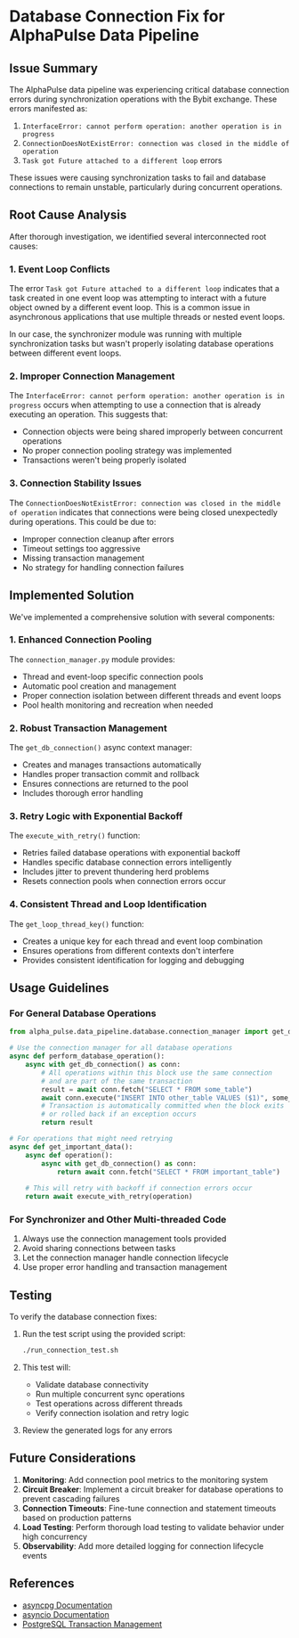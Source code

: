 # Database Connection Fix for AlphaPulse Data Pipeline

## Issue Summary

The AlphaPulse data pipeline was experiencing critical database connection errors during synchronization operations with the Bybit exchange. These errors manifested as:

1. `InterfaceError: cannot perform operation: another operation is in progress`
2. `ConnectionDoesNotExistError: connection was closed in the middle of operation`
3. `Task got Future attached to a different loop` errors

These issues were causing synchronization tasks to fail and database connections to remain unstable, particularly during concurrent operations.

## Root Cause Analysis

After thorough investigation, we identified several interconnected root causes:

### 1. Event Loop Conflicts

The error `Task got Future attached to a different loop` indicates that a task created in one event loop was attempting to interact with a future object owned by a different event loop. This is a common issue in asynchronous applications that use multiple threads or nested event loops.

In our case, the synchronizer module was running with multiple synchronization tasks but wasn't properly isolating database operations between different event loops.

### 2. Improper Connection Management

The `InterfaceError: cannot perform operation: another operation is in progress` occurs when attempting to use a connection that is already executing an operation. This suggests that:

- Connection objects were being shared improperly between concurrent operations
- No proper connection pooling strategy was implemented
- Transactions weren't being properly isolated

### 3. Connection Stability Issues

The `ConnectionDoesNotExistError: connection was closed in the middle of operation` indicates that connections were being closed unexpectedly during operations. This could be due to:

- Improper connection cleanup after errors
- Timeout settings too aggressive
- Missing transaction management
- No strategy for handling connection failures

## Implemented Solution

We've implemented a comprehensive solution with several components:

### 1. Enhanced Connection Pooling

The `connection_manager.py` module provides:

- Thread and event-loop specific connection pools
- Automatic pool creation and management
- Proper connection isolation between different threads and event loops
- Pool health monitoring and recreation when needed

### 2. Robust Transaction Management

The `get_db_connection()` async context manager:

- Creates and manages transactions automatically
- Handles proper transaction commit and rollback
- Ensures connections are returned to the pool
- Includes thorough error handling

### 3. Retry Logic with Exponential Backoff

The `execute_with_retry()` function:

- Retries failed database operations with exponential backoff
- Handles specific database connection errors intelligently
- Includes jitter to prevent thundering herd problems
- Resets connection pools when connection errors occur

### 4. Consistent Thread and Loop Identification

The `get_loop_thread_key()` function:

- Creates a unique key for each thread and event loop combination
- Ensures operations from different contexts don't interfere
- Provides consistent identification for logging and debugging

## Usage Guidelines

### For General Database Operations

```python
from alpha_pulse.data_pipeline.database.connection_manager import get_db_connection, execute_with_retry

# Use the connection manager for all database operations
async def perform_database_operation():
    async with get_db_connection() as conn:
        # All operations within this block use the same connection
        # and are part of the same transaction
        result = await conn.fetch("SELECT * FROM some_table")
        await conn.execute("INSERT INTO other_table VALUES ($1)", some_value)
        # Transaction is automatically committed when the block exits
        # or rolled back if an exception occurs
        return result

# For operations that might need retrying
async def get_important_data():
    async def operation():
        async with get_db_connection() as conn:
            return await conn.fetch("SELECT * FROM important_table")
    
    # This will retry with backoff if connection errors occur
    return await execute_with_retry(operation)
```

### For Synchronizer and Other Multi-threaded Code

1. Always use the connection management tools provided
2. Avoid sharing connections between tasks
3. Let the connection manager handle connection lifecycle
4. Use proper error handling and transaction management

## Testing

To verify the database connection fixes:

1. Run the test script using the provided script:
   ```bash
   ./run_connection_test.sh
   ```

2. This test will:
   - Validate database connectivity
   - Run multiple concurrent sync operations
   - Test operations across different threads
   - Verify connection isolation and retry logic

3. Review the generated logs for any errors

## Future Considerations

1. **Monitoring**: Add connection pool metrics to the monitoring system
2. **Circuit Breaker**: Implement a circuit breaker for database operations to prevent cascading failures
3. **Connection Timeouts**: Fine-tune connection and statement timeouts based on production patterns
4. **Load Testing**: Perform thorough load testing to validate behavior under high concurrency
5. **Observability**: Add more detailed logging for connection lifecycle events

## References

- [asyncpg Documentation](https://magicstack.github.io/asyncpg/current/)
- [asyncio Documentation](https://docs.python.org/3/library/asyncio.html)
- [PostgreSQL Transaction Management](https://www.postgresql.org/docs/current/transaction-iso.html)